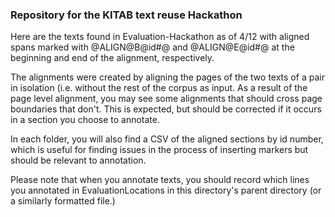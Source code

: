 ### Repository for the KITAB text reuse Hackathon

Here are the texts found in Evaluation-Hackathon as of 4/12 with aligned spans marked with @ALIGN@B@id#@ and @ALIGN@E@id#@ at the beginning and end of the alignment, respectively.

The alignments were created by aligning the pages of the two texts of a pair in isolation (i.e. without the rest of the corpus as input. As a result of the page level alignment, you may see some alignments that should cross page boundaries that don't. This is expected, but should be corrected if it occurs in a section you choose to annotate.

In each folder, you will also find a CSV of the aligned sections by id number, which is useful for finding issues in the process of inserting markers but should be relevant to annotation.

Please note that when you annotate texts, you should record which lines you annotated in EvaluationLocations in this directory's parent directory (or a similarly formatted file.)
